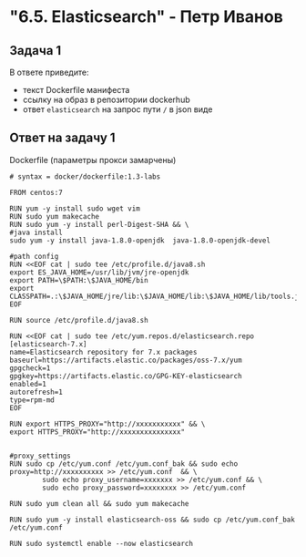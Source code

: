 <h1>"6.5. Elasticsearch" - Петр Иванов</h1>

## Задача 1

В ответе приведите:
- текст Dockerfile манифеста
- ссылку на образ в репозитории dockerhub
- ответ `elasticsearch` на запрос пути `/` в json виде

## Ответ на задачу 1

Dockerfile (параметры прокси замарчены)  

~~~Docker
# syntax = docker/dockerfile:1.3-labs

FROM centos:7

RUN yum -y install sudo wget vim
RUN sudo yum makecache
RUN sudo yum -y install perl-Digest-SHA && \
#java install
sudo yum -y install java-1.8.0-openjdk  java-1.8.0-openjdk-devel

#path config
RUN <<EOF cat | sudo tee /etc/profile.d/java8.sh
export ES_JAVA_HOME=/usr/lib/jvm/jre-openjdk
export PATH=\$PATH:\$JAVA_HOME/bin
export CLASSPATH=.:\$JAVA_HOME/jre/lib:\$JAVA_HOME/lib:\$JAVA_HOME/lib/tools.jar
EOF

RUN source /etc/profile.d/java8.sh

RUN <<EOF cat | sudo tee /etc/yum.repos.d/elasticsearch.repo
[elasticsearch-7.x]
name=Elasticsearch repository for 7.x packages
baseurl=https://artifacts.elastic.co/packages/oss-7.x/yum
gpgcheck=1
gpgkey=https://artifacts.elastic.co/GPG-KEY-elasticsearch
enabled=1
autorefresh=1
type=rpm-md
EOF

RUN export HTTPS_PROXY="http://xxxxxxxxxxx" && \
export HTTPS_PROXY="http://xxxxxxxxxxxxxxx"


#proxy_settings
RUN sudo cp /etc/yum.conf /etc/yum.conf_bak && sudo echo proxy=http://xxxxxxxxxx >> /etc/yum.conf  && \
        sudo echo proxy_username=xxxxxxx >> /etc/yum.conf && \
        sudo echo proxy_password=xxxxxxxx >> /etc/yum.conf

RUN sudo yum clean all && sudo yum makecache

RUN sudo yum -y install elasticsearch-oss && sudo cp /etc/yum.conf_bak /etc/yum.conf

RUN sudo systemctl enable --now elasticsearch

~~~